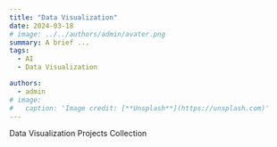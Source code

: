 ```yaml
---
title: "Data Visualization"
date: 2024-03-18
# image: ../../authors/admin/avater.png
summary: A brief ...
tags: 
  - AI
  - Data Visualization

authors:
  - admin
# image:
#   caption: 'Image credit: [**Unsplash**](https://unsplash.com)'
---
```


Data Visualization Projects Collection